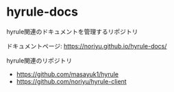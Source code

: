 # hyrule-docs
hyrule関連のドキュメントを管理するリポジトリ

ドキュメントページ: 
https://noriyu.github.io/hyrule-docs/

hyrule関連のリポジトリ
- https://github.com/masayuk1/hyrule
- https://github.com/noriyu/hyrule-client
